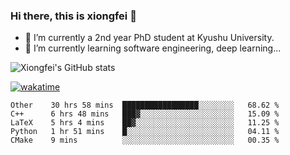 ### Hi there, this is xiongfei 👋


- 🔭 I’m currently a 2nd year PhD student at Kyushu University.
- 🌱 I’m currently learning software engineering, deep learning...

<!--
**Toma62299781/Toma62299781** is a ✨ _special_ ✨ repository because its `README.md` (this file) appears on your GitHub profile.
Here are some ideas to get you started:
-->

![Xiongfei's GitHub stats](https://github-readme-stats.vercel.app/api?username=Toma62299781)


[![wakatime](https://wakatime.com/badge/user/9e8d5516-d162-43e7-9563-87295d455a71.svg)](https://wakatime.com/@9e8d5516-d162-43e7-9563-87295d455a71)

<!--START_SECTION:waka-->
```text
Other    30 hrs 58 mins  █████████████████░░░░░░░░   68.62 % 
C++      6 hrs 48 mins   ███▓░░░░░░░░░░░░░░░░░░░░░   15.09 % 
LaTeX    5 hrs 4 mins    ██▓░░░░░░░░░░░░░░░░░░░░░░   11.25 % 
Python   1 hr 51 mins    █░░░░░░░░░░░░░░░░░░░░░░░░   04.11 % 
CMake    9 mins          ░░░░░░░░░░░░░░░░░░░░░░░░░   00.35 % 
```
<!--END_SECTION:waka-->

